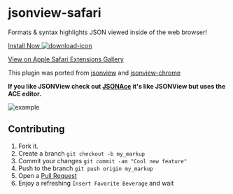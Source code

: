 jsonview-safari
===============

Formats & syntax highlights JSON viewed inside of the web browser!

[Install Now ![download-icon]][download-link]

[View on Apple Safari Extensions Gallery](https://extensions.apple.com/details/?id=com.acrogenesis.jsonview-56Q494QF3L)

This plugin was ported from [jsonview](https://github.com/bhollis/jsonview) and [jsonview-chrome](https://github.com/jamiew/jsonview-chrome)

__If you like JSONView check out [JSONAce](https://github.com/acrogenesis/JSONAce) it's like JSONView but uses the ACE editor.__

![example]

Contributing
---

1. Fork it.
2. Create a branch `git checkout -b my_markup`
3. Commit your changes `git commit -am "Cool new feature"`
4. Push to the branch `git push origin my_markup`
5. Open a [Pull Request][1]
6. Enjoy a refreshing `Insert Favorite Beverage` and wait

[1]: https://github.com/acrogenesis/jsonview-safari/pulls
[download-link]: https://github.com/acrogenesis/jsonview-safari/raw/v1.5/jsonview.safariextz
[download-icon]: https://github.com/acrogenesis/jsonview-safari/blob/master/icon-install_2x.png
[example]: https://github.com/acrogenesis/jsonview-safari/blob/master/example.png

